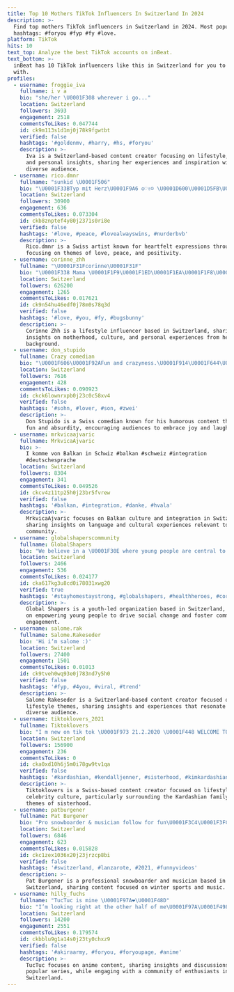 ```yaml
---
title: Top 10 Mothers TikTok Influencers In Switzerland In 2024
description: >-
  Find top mothers TikTok influencers in Switzerland in 2024. Most popular
  hashtags: #foryou #fyp #fy #love.
platform: TikTok
hits: 10
text_top: Analyze the best TikTok accounts on inBeat.
text_bottom: >-
  inBeat has 10 TikTok influencers like this in Switzerland for you to connect
  with.
profiles:
  - username: froggie_iva
    fullname: i v a
    bio: "she/her \U0001F308 wherever i go..."
    location: Switzerland
    followers: 3693
    engagement: 2518
    commentsToLikes: 0.047744
    id: ck9m113s1d1mj0j78k9fgwtbt
    verified: false
    hashtags: '#goldenmv, #harry, #hs, #foryou'
    description: >-
      Iva is a Switzerland-based content creator focusing on lifestyle, travel,
      and personal insights, sharing her experiences and inspiration with a
      diverse audience.
  - username: rico.dmnr
    fullname: "sunkid \U0001F506"
    bio: "\U0001F33BTyp mit Herz\U0001F9A6 ☮︎♡✌︎☺︎︎ \U0001D600\U0001D5FB\U0001D5EE\U0001D5FD: \U0001D5FF\U0001D5F6\U0001D5F0\U0001D5FC.\U0001D5F1\U0001D5FA\U0001D5FB\U0001D5FF \U0001F1E8\U0001F1EDartist✍\U0001F3FC"
    location: Switzerland
    followers: 30900
    engagement: 636
    commentsToLikes: 0.073304
    id: ckb8znptef4y80j2371s0ri8e
    verified: false
    hashtags: '#love, #peace, #lovealwayswins, #nurderbvb'
    description: >-
      Rico.dmnr is a Swiss artist known for heartfelt expressions through art,
      focusing on themes of love, peace, and positivity.
  - username: corinne_zhh
    fullname: "\U0001F31Fcorinne\U0001F31F"
    bio: "\U0001F338 Mama \U0001F1F9\U0001F1ED\U0001F1EA\U0001F1F8\U0001F1E8\U0001F1ED\U0001F3381984\U0001F338"
    location: Switzerland
    followers: 626200
    engagement: 1265
    commentsToLikes: 0.017621
    id: ck9n54hu46edf0j78m0s78q3d
    verified: false
    hashtags: '#love, #you, #fy, #bugsbunny'
    description: >-
      Corinne Zhh is a lifestyle influencer based in Switzerland, sharing
      insights on motherhood, culture, and personal experiences from her diverse
      background.
  - username: don_stupido
    fullname: Crazy comedian
    bio: "\U0001F606\U0001F92AFun and crazyness.\U0001F914\U0001F644\U0001F926‍♀️Keep smiling. \U0001F648\U0001F639\U0001F44C\U0001F468‍\U0001F469‍\U0001F467"
    location: Switzerland
    followers: 7616
    engagement: 428
    commentsToLikes: 0.090923
    id: ckck6lownrxpb0j23c0c58xv4
    verified: false
    hashtags: '#sohn, #lover, #son, #zwei'
    description: >-
      Don Stupido is a Swiss comedian known for his humorous content that blends
      fun and absurdity, encouraging audiences to embrace joy and laughter.
  - username: mrkvicaajvaric
    fullname: MrkvicaAjvaric
    bio: >-
      I komme von Balkan in Schwiz #balkan #schweiz #integration
      #deutschesprache
    location: Switzerland
    followers: 8304
    engagement: 341
    commentsToLikes: 0.049526
    id: ckcv4z11tp25h0j23br5fvrew
    verified: false
    hashtags: '#balkan, #integration, #danke, #hvala'
    description: >-
      MrkvicaAjvaric focuses on Balkan culture and integration in Switzerland,
      sharing insights on language and cultural experiences relevant to the
      community.
  - username: globalshaperscommunity
    fullname: GlobalShapers
    bio: "We believe in a \U0001F30E where young people are central to lasting change."
    location: Switzerland
    followers: 2466
    engagement: 536
    commentsToLikes: 0.024177
    id: cka617kg3u8cd0i78031xwg20
    verified: true
    hashtags: '#stayhomestaystrong, #globalshapers, #healthheroes, #coronavirus'
    description: >-
      Global Shapers is a youth-led organization based in Switzerland, focusing
      on empowering young people to drive social change and foster community
      engagement.
  - username: salome.rak
    fullname: Salome.Rakeseder
    bio: 'Hi i‘m salome :)'
    location: Switzerland
    followers: 27400
    engagement: 1501
    commentsToLikes: 0.01013
    id: ck9tveh0wq93e0j783nd7y5h0
    verified: false
    hashtags: '#fyp, #4you, #viral, #trend'
    description: >-
      Salome Rakeseder is a Switzerland-based content creator focused on
      lifestyle themes, sharing insights and experiences that resonate with a
      diverse audience.
  - username: tiktoklovers_2021
    fullname: Tiktoklovers
    bio: "I m new on tik tok \U0001F973 21.2.2020 \U0001F448 WELCOME TO MY WORLD \U0001F60E"
    location: Switzerland
    followers: 156900
    engagement: 236
    commentsToLikes: 0
    id: cka0xd10h6j5m0i78gw9tv1qa
    verified: false
    hashtags: '#kardashian, #kendalljenner, #sisterhood, #kimkardashian'
    description: >-
      Tiktoklovers is a Swiss-based content creator focused on lifestyle and
      celebrity culture, particularly surrounding the Kardashian family and
      themes of sisterhood.
  - username: patburgener
    fullname: Pat Burgener
    bio: "Pro snowboarder & musician follow for fun\U0001F3C4\U0001F3FC‍♂️ Follow on insta: @patburgener"
    location: Switzerland
    followers: 6846
    engagement: 623
    commentsToLikes: 0.015828
    id: ckc1zex1036x20j23jrzcp8bi
    verified: false
    hashtags: '#switzerland, #lanzarote, #2021, #funnyvideos'
    description: >-
      Pat Burgener is a professional snowboarder and musician based in
      Switzerland, sharing content focused on winter sports and music.
  - username: hilly_fuchs
    fullname: "TucTuc is mine \U0001F97A❤️\U0001F48D"
    bio: "I’m looking right at the other half of me\U0001F97A\U0001F498 @qx_sh4dow ❤️ ✨I don’t play Fn✨"
    location: Switzerland
    followers: 14200
    engagement: 2551
    commentsToLikes: 0.179574
    id: ckbblu9g1a14s0j23ty0chxz9
    verified: false
    hashtags: '#akiraarmy, #foryou, #foryoupage, #anime'
    description: >-
      TucTuc focuses on anime content, sharing insights and discussions about
      popular series, while engaging with a community of enthusiasts in
      Switzerland.
---
```


